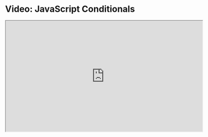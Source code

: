 # Video: JavaScript Conditionals

<iframe src="https://player.vimeo.com/video/549149623?title=0&byline=0&portrait=0" width="640" height="360" allowfullscreen="allowfullscreen" allow="autoplay; fullscreen; picture-in-picture"></iframe>
